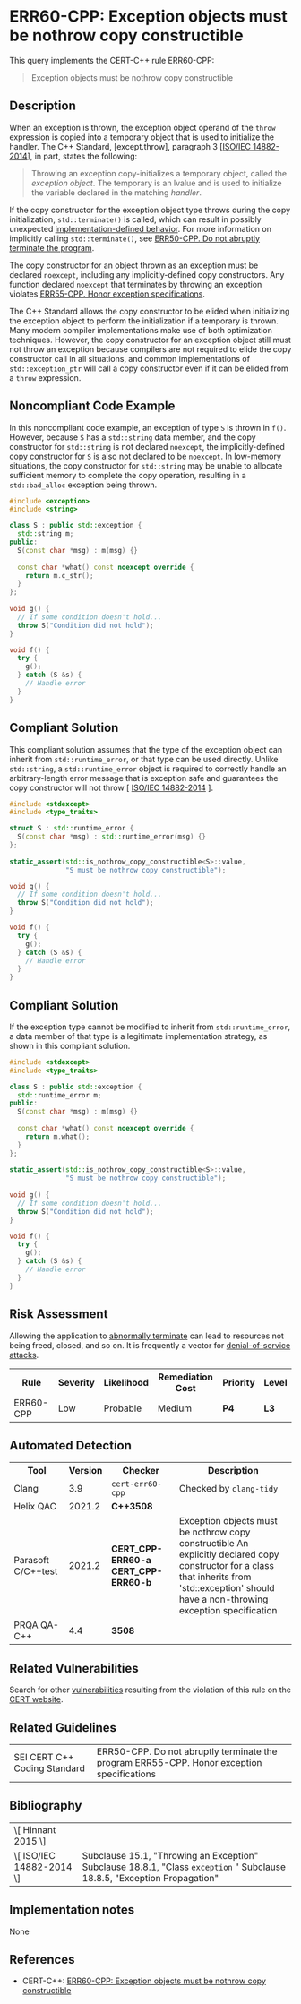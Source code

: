 # ERR60-CPP: Exception objects must be nothrow copy constructible

This query implements the CERT-C++ rule ERR60-CPP:

> Exception objects must be nothrow copy constructible


## Description

When an exception is thrown, the exception object operand of the `throw` expression is copied into a temporary object that is used to initialize the handler. The C++ Standard, \[except.throw\], paragraph 3 \[[ISO/IEC 14882-2014](https://wiki.sei.cmu.edu/confluence/display/cplusplus/AA.+Bibliography#AA.Bibliography-ISO%2FIEC14882-2014)\], in part, states the following:

> Throwing an exception copy-initializes a temporary object, called the *exception object*. The temporary is an lvalue and is used to initialize the variable declared in the matching *handler*.


If the copy constructor for the exception object type throws during the copy initialization, `std::terminate()` is called, which can result in possibly unexpected [implementation-defined behavior](https://wiki.sei.cmu.edu/confluence/display/cplusplus/BB.+Definitions#BB.Definitions-implementation-definedbehavior). For more information on implicitly calling `std::terminate()`, see [ERR50-CPP. Do not abruptly terminate the program](https://wiki.sei.cmu.edu/confluence/display/cplusplus/ERR50-CPP.+Do+not+abruptly+terminate+the+program).

The copy constructor for an object thrown as an exception must be declared `noexcept`, including any implicitly-defined copy constructors. Any function declared `noexcept` that terminates by throwing an exception violates [ERR55-CPP. Honor exception specifications](https://www.securecoding.cert.org/confluence/display/cplusplus/ERR55-CPP.+Honor+exception+specifications).

The C++ Standard allows the copy constructor to be elided when initializing the exception object to perform the initialization if a temporary is thrown. Many modern compiler implementations make use of both optimization techniques. However, the copy constructor for an exception object still must not throw an exception because compilers are not required to elide the copy constructor call in all situations, and common implementations of `std::exception_ptr` will call a copy constructor even if it can be elided from a `throw` expression.

## Noncompliant Code Example

In this noncompliant code example, an exception of type `S` is thrown in `f()`. However, because `S` has a `std::string` data member, and the copy constructor for `std::string` is not declared `noexcept`, the implicitly-defined copy constructor for `S` is also not declared to be `noexcept`. In low-memory situations, the copy constructor for `std::string` may be unable to allocate sufficient memory to complete the copy operation, resulting in a `std::bad_alloc` exception being thrown.

```cpp
#include <exception>
#include <string>

class S : public std::exception {
  std::string m;
public:
  S(const char *msg) : m(msg) {}
  
  const char *what() const noexcept override {
    return m.c_str();   
  }
};
 
void g() {
  // If some condition doesn't hold...
  throw S("Condition did not hold");
}

void f() {
  try {
    g();
  } catch (S &s) {
    // Handle error
  }
}
```

## Compliant Solution

This compliant solution assumes that the type of the exception object can inherit from `std::runtime_error`, or that type can be used directly. Unlike `std::string`, a `std::runtime_error` object is required to correctly handle an arbitrary-length error message that is exception safe and guarantees the copy constructor will not throw \[ [ISO/IEC 14882-2014](https://wiki.sei.cmu.edu/confluence/display/cplusplus/AA.+Bibliography#AA.Bibliography-ISO%2FIEC14882-2014) \].

```cpp
#include <stdexcept>
#include <type_traits>

struct S : std::runtime_error {
  S(const char *msg) : std::runtime_error(msg) {}
};
 
static_assert(std::is_nothrow_copy_constructible<S>::value,
              "S must be nothrow copy constructible");

void g() {
  // If some condition doesn't hold...
  throw S("Condition did not hold");
}

void f() {
  try {
    g();
  } catch (S &s) {
    // Handle error
  }
}
```

## Compliant Solution

If the exception type cannot be modified to inherit from `std::runtime_error`, a data member of that type is a legitimate implementation strategy, as shown in this compliant solution.

```cpp
#include <stdexcept>
#include <type_traits>

class S : public std::exception {
  std::runtime_error m;
public:
  S(const char *msg) : m(msg) {}
  
  const char *what() const noexcept override {
    return m.what();   
  }
};
 
static_assert(std::is_nothrow_copy_constructible<S>::value,
              "S must be nothrow copy constructible");
 
void g() {
  // If some condition doesn't hold...
  throw S("Condition did not hold");
}

void f() {
  try {
    g();
  } catch (S &s) {
    // Handle error
  }
}
```

## Risk Assessment

Allowing the application to [abnormally terminate](https://wiki.sei.cmu.edu/confluence/display/cplusplus/BB.+Definitions#BB.Definitions-abnormaltermination) can lead to resources not being freed, closed, and so on. It is frequently a vector for [denial-of-service attacks](https://wiki.sei.cmu.edu/confluence/display/cplusplus/BB.+Definitions).

<table> <tbody> <tr> <th> Rule </th> <th> Severity </th> <th> Likelihood </th> <th> Remediation Cost </th> <th> Priority </th> <th> Level </th> </tr> <tr> <td> ERR60-CPP </td> <td> Low </td> <td> Probable </td> <td> Medium </td> <td> <strong>P4</strong> </td> <td> <strong>L3</strong> </td> </tr> </tbody> </table>


## Automated Detection

<table> <tbody> <tr> <th> Tool </th> <th> Version </th> <th> Checker </th> <th> Description </th> </tr> <tr> <td> <a> Clang </a> </td> <td> 3.9 </td> <td> <code>cert-err60-cpp</code> </td> <td> Checked by <code>clang-tidy</code> </td> </tr> <tr> <td> <a> Helix QAC </a> </td> <td> 2021.2 </td> <td> <strong>C++3508</strong> </td> <td> </td> </tr> <tr> <td> <a> Parasoft C/C++test </a> </td> <td> 2021.2 </td> <td> <strong>CERT_CPP-ERR60-a</strong> <strong>CERT_CPP-ERR60-b</strong> </td> <td> Exception objects must be nothrow copy constructible An explicitly declared copy constructor for a class that inherits from 'std::exception' should have a non-throwing exception specification </td> </tr> <tr> <td> <a> PRQA QA-C++ </a> </td> <td> 4.4 </td> <td> <strong>3508</strong> </td> <td> </td> </tr> </tbody> </table>


## Related Vulnerabilities

Search for other [vulnerabilities](https://wiki.sei.cmu.edu/confluence/display/cplusplus/BB.+Definitions#BB.Definitions-vulnerability) resulting from the violation of this rule on the [CERT website](https://www.kb.cert.org/vulnotes/bymetric?searchview&query=FIELD+KEYWORDS+contains+ERR60-CPP).

## Related Guidelines

<table> <tbody> <tr> <td> <a> SEI CERT C++ Coding Standard </a> </td> <td> <a> ERR50-CPP. Do not abruptly terminate the program </a> <a> ERR55-CPP. Honor exception specifications </a> </td> </tr> </tbody> </table>


## Bibliography

<table> <tbody> <tr> <td> \[ <a> Hinnant 2015 </a> \] </td> <td> </td> </tr> <tr> <td> \[ <a> ISO/IEC 14882-2014 </a> \] </td> <td> Subclause 15.1, "Throwing an Exception" Subclause 18.8.1, "Class <code>exception</code> " Subclause 18.8.5, "Exception Propagation" </td> </tr> </tbody> </table>


## Implementation notes

None

## References

* CERT-C++: [ERR60-CPP: Exception objects must be nothrow copy constructible](https://wiki.sei.cmu.edu/confluence/pages/viewpage.action?pageId=88046682)

